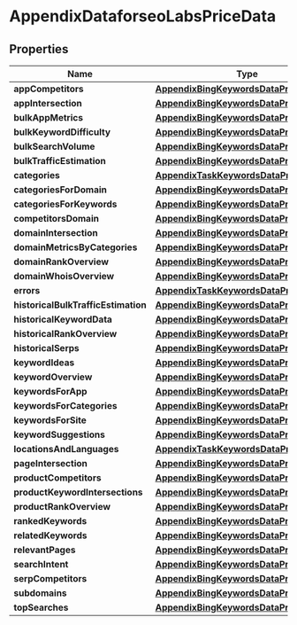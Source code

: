 

# AppendixDataforseoLabsPriceData


## Properties

| Name | Type | Description | Notes |
|------------ | ------------- | ------------- | -------------|
|**appCompetitors** | [**AppendixBingKeywordsDataPriceDataInfo**](AppendixBingKeywordsDataPriceDataInfo.md) |  |  [optional] |
|**appIntersection** | [**AppendixBingKeywordsDataPriceDataInfo**](AppendixBingKeywordsDataPriceDataInfo.md) |  |  [optional] |
|**bulkAppMetrics** | [**AppendixBingKeywordsDataPriceDataInfo**](AppendixBingKeywordsDataPriceDataInfo.md) |  |  [optional] |
|**bulkKeywordDifficulty** | [**AppendixBingKeywordsDataPriceDataInfo**](AppendixBingKeywordsDataPriceDataInfo.md) |  |  [optional] |
|**bulkSearchVolume** | [**AppendixBingKeywordsDataPriceDataInfo**](AppendixBingKeywordsDataPriceDataInfo.md) |  |  [optional] |
|**bulkTrafficEstimation** | [**AppendixBingKeywordsDataPriceDataInfo**](AppendixBingKeywordsDataPriceDataInfo.md) |  |  [optional] |
|**categories** | [**AppendixTaskKeywordsDataPriceDataInfo**](AppendixTaskKeywordsDataPriceDataInfo.md) |  |  [optional] |
|**categoriesForDomain** | [**AppendixBingKeywordsDataPriceDataInfo**](AppendixBingKeywordsDataPriceDataInfo.md) |  |  [optional] |
|**categoriesForKeywords** | [**AppendixBingKeywordsDataPriceDataInfo**](AppendixBingKeywordsDataPriceDataInfo.md) |  |  [optional] |
|**competitorsDomain** | [**AppendixBingKeywordsDataPriceDataInfo**](AppendixBingKeywordsDataPriceDataInfo.md) |  |  [optional] |
|**domainIntersection** | [**AppendixBingKeywordsDataPriceDataInfo**](AppendixBingKeywordsDataPriceDataInfo.md) |  |  [optional] |
|**domainMetricsByCategories** | [**AppendixBingKeywordsDataPriceDataInfo**](AppendixBingKeywordsDataPriceDataInfo.md) |  |  [optional] |
|**domainRankOverview** | [**AppendixBingKeywordsDataPriceDataInfo**](AppendixBingKeywordsDataPriceDataInfo.md) |  |  [optional] |
|**domainWhoisOverview** | [**AppendixBingKeywordsDataPriceDataInfo**](AppendixBingKeywordsDataPriceDataInfo.md) |  |  [optional] |
|**errors** | [**AppendixTaskKeywordsDataPriceDataInfo**](AppendixTaskKeywordsDataPriceDataInfo.md) |  |  [optional] |
|**historicalBulkTrafficEstimation** | [**AppendixBingKeywordsDataPriceDataInfo**](AppendixBingKeywordsDataPriceDataInfo.md) |  |  [optional] |
|**historicalKeywordData** | [**AppendixBingKeywordsDataPriceDataInfo**](AppendixBingKeywordsDataPriceDataInfo.md) |  |  [optional] |
|**historicalRankOverview** | [**AppendixBingKeywordsDataPriceDataInfo**](AppendixBingKeywordsDataPriceDataInfo.md) |  |  [optional] |
|**historicalSerps** | [**AppendixBingKeywordsDataPriceDataInfo**](AppendixBingKeywordsDataPriceDataInfo.md) |  |  [optional] |
|**keywordIdeas** | [**AppendixBingKeywordsDataPriceDataInfo**](AppendixBingKeywordsDataPriceDataInfo.md) |  |  [optional] |
|**keywordOverview** | [**AppendixBingKeywordsDataPriceDataInfo**](AppendixBingKeywordsDataPriceDataInfo.md) |  |  [optional] |
|**keywordsForApp** | [**AppendixBingKeywordsDataPriceDataInfo**](AppendixBingKeywordsDataPriceDataInfo.md) |  |  [optional] |
|**keywordsForCategories** | [**AppendixBingKeywordsDataPriceDataInfo**](AppendixBingKeywordsDataPriceDataInfo.md) |  |  [optional] |
|**keywordsForSite** | [**AppendixBingKeywordsDataPriceDataInfo**](AppendixBingKeywordsDataPriceDataInfo.md) |  |  [optional] |
|**keywordSuggestions** | [**AppendixBingKeywordsDataPriceDataInfo**](AppendixBingKeywordsDataPriceDataInfo.md) |  |  [optional] |
|**locationsAndLanguages** | [**AppendixTaskKeywordsDataPriceDataInfo**](AppendixTaskKeywordsDataPriceDataInfo.md) |  |  [optional] |
|**pageIntersection** | [**AppendixBingKeywordsDataPriceDataInfo**](AppendixBingKeywordsDataPriceDataInfo.md) |  |  [optional] |
|**productCompetitors** | [**AppendixBingKeywordsDataPriceDataInfo**](AppendixBingKeywordsDataPriceDataInfo.md) |  |  [optional] |
|**productKeywordIntersections** | [**AppendixBingKeywordsDataPriceDataInfo**](AppendixBingKeywordsDataPriceDataInfo.md) |  |  [optional] |
|**productRankOverview** | [**AppendixBingKeywordsDataPriceDataInfo**](AppendixBingKeywordsDataPriceDataInfo.md) |  |  [optional] |
|**rankedKeywords** | [**AppendixBingKeywordsDataPriceDataInfo**](AppendixBingKeywordsDataPriceDataInfo.md) |  |  [optional] |
|**relatedKeywords** | [**AppendixBingKeywordsDataPriceDataInfo**](AppendixBingKeywordsDataPriceDataInfo.md) |  |  [optional] |
|**relevantPages** | [**AppendixBingKeywordsDataPriceDataInfo**](AppendixBingKeywordsDataPriceDataInfo.md) |  |  [optional] |
|**searchIntent** | [**AppendixBingKeywordsDataPriceDataInfo**](AppendixBingKeywordsDataPriceDataInfo.md) |  |  [optional] |
|**serpCompetitors** | [**AppendixBingKeywordsDataPriceDataInfo**](AppendixBingKeywordsDataPriceDataInfo.md) |  |  [optional] |
|**subdomains** | [**AppendixBingKeywordsDataPriceDataInfo**](AppendixBingKeywordsDataPriceDataInfo.md) |  |  [optional] |
|**topSearches** | [**AppendixBingKeywordsDataPriceDataInfo**](AppendixBingKeywordsDataPriceDataInfo.md) |  |  [optional] |



